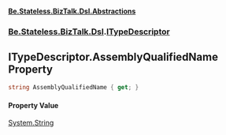 #### [Be.Stateless.BizTalk.Dsl.Abstractions](README.md 'README')
### [Be.Stateless.BizTalk.Dsl](Be.Stateless.BizTalk.Dsl.md 'Be.Stateless.BizTalk.Dsl').[ITypeDescriptor](ITypeDescriptor.md 'Be.Stateless.BizTalk.Dsl.ITypeDescriptor')

## ITypeDescriptor.AssemblyQualifiedName Property

```csharp
string AssemblyQualifiedName { get; }
```

#### Property Value
[System.String](https://docs.microsoft.com/en-us/dotnet/api/System.String 'System.String')